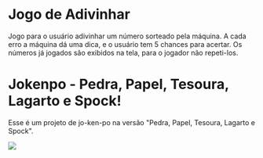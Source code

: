 # Jogo de Adivinhar

Jogo para o usuário adivinhar um número sorteado pela máquina. A cada erro a máquina dá uma dica, e o usuário tem 5 chances para acertar. Os números já jogados são exibidos na tela, para o jogador não repeti-los.


# Jokenpo - Pedra, Papel, Tesoura, Lagarto e Spock!

Esse é um projeto de jo-ken-po na versão "Pedra, Papel, Tesoura, Lagarto e Spock".

![](https://i.imgur.com/p9MPH.png)